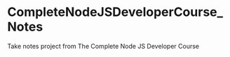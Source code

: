 # CompleteNodeJSDeveloperCourse_Notes
Take notes project from The Complete Node JS Developer Course
